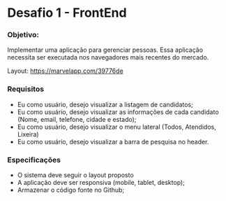 # Desafio 1 - FrontEnd

### Objetivo:

Implementar uma aplicação para gerenciar pessoas. Essa aplicação necessita ser executada nos navegadores mais recentes do mercado.

Layout: https://marvelapp.com/39776de

### Requisitos

- Eu como usuário, desejo visualizar a listagem de candidatos;
- Eu como usuário, desejo visualizar as informações de cada candidato (Nome, email, telefone, cidade e estado);
- Eu como usuário, desejo visualizar o menu lateral (Todos, Atendidos, Lixeira)
- Eu como usuário, desejo visualizar a barra de pesquisa no header.

### Especificações

- O sistema deve seguir o layout proposto
- A aplicação deve ser responsiva (mobile, tablet, desktop);
- Armazenar o código fonte no Github;

